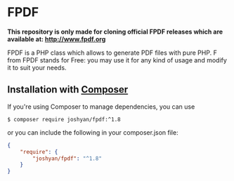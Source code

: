 # FPDF
**This repository is only made for cloning official FPDF releases which are available at: http://www.fpdf.org**

FPDF is a PHP class which allows to generate PDF files with pure PHP. F from FPDF stands for Free: you may use it for any kind of usage and modify it to suit your needs.

## Installation with [Composer](https://packagist.org/packages/joshyan/fpdf)

If you're using Composer to manage dependencies, you can use

    $ composer require joshyan/fpdf:^1.8

or you can include the following in your composer.json file:

```json
{
    "require": {
        "joshyan/fpdf": "^1.8"
    }
}
```
